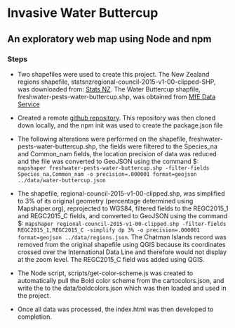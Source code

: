 # Invasive Water Buttercup

## An exploratory web map using Node and npm

### Steps

* Two shapefiles were used to create this project. The New Zealand regions shapefile, statsnzregional-council-2015-v1-00-clipped-SHP, was downloaded from: [Stats NZ](https://datafinder.stats.govt.nz/search/?q=statsnzregional-council-2015-v1-00-clipped-SHP). The Water Buttercup shapfile, freshwater-pests-water-buttercup.shp, was obtained from [MfE Data Service](https://data.mfe.govt.nz/layer/52742-freshwater-pests-water-buttercup/)

* Created a remote [github repository](https://github.com/efano/invasive-water-buttercup). This repository was then cloned down locally, and the npm init was used to create the package.json file

* The following alterations were performed on the shapefile, freshwater-pests-water-buttercup.shp, the fields were filtered to the Species_na and Common_nam fields, the location precision of data was reduced and the file was converted to GeoJSON using the command $: `mapshaper freshwater-pests-water-buttercup.shp -filter-fields Species_na,Common_nam -o precision=.000001 format=geojson ../data/water-buttercup.json`

* The shapefile, regional-council-2015-v1-00-clipped.shp, was simplified to 3% of its original geometry (percentage determined using Mapshaper.org), reprojected to WGS84, filtered fields to the REGC2015_1 and REGC2015_C fields, and converted to GeoJSON using the command $: `mapshaper regional-council-2015-v1-00-clipped.shp -filter-fields REGC2015_1,REGC2015_C -simplify dp 3% -o precision=.000001 format=geojson ../data/regions.json`. The Chatman Islands record was removed from the original shapefile using QGIS because its coordinates crossed over the International Data Line and therefore would not display at the zoom level. The REGC2015_C field was added using QGIS.

* The Node script, scripts/get-color-scheme.js was created to automatically pull the Bold color scheme from the cartocolors.json, and write the to the data/boldcolors.json which was then loaded and used in the project.

* Once all data was processed, the index.html was then developed to completion.
